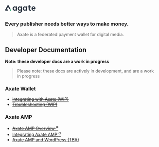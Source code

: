 <img src=".assets/images/logo-axate-dark-transparent.svg" alt="drawing" alt="Axate" width="100" />

### Every publisher needs better ways to make money.

> Axate is a federated payment wallet for digital media.




## Developer Documentation

**Note: these developer docs are a work in progress**

> Please note: these docs are actively in development, and are a work in progress


### Axate Wallet

* <del>[Integrating with Axate (WIP)](./docs/readme.md)</del>
* <del>[Troubleshooting (WIP)](./docs/troubleshooting.md)</del>

### Axate AMP
* <del>[Axate AMP Overview <sup>α</sup>](./docs/amp/readme.md)</del>
* [Integrating Axate AMP <sup>α</sup>](./docs/amp/amp-integration.md)
* <del>[Axate AMP and WordPress (TBA)](./docs/amp/amp-and-wordpress.md)</del>
